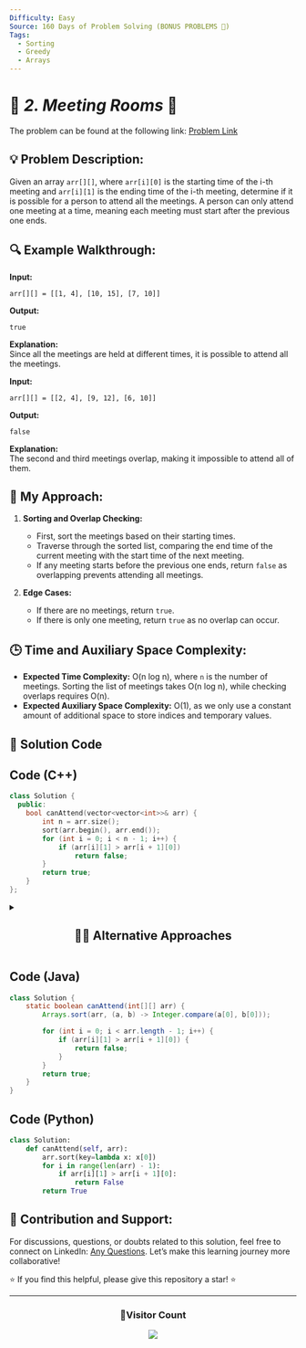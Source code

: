 ```yaml
---
Difficulty: Easy
Source: 160 Days of Problem Solving (BONUS PROBLEMS 🎁)
Tags:
  - Sorting
  - Greedy
  - Arrays
---
```


# 🚀 _2. Meeting Rooms_ 🧠

The problem can be found at the following link: [Problem Link](https://www.geeksforgeeks.org/batch/gfg-160-problems/track/sorting-bonus-problems/problem/attend-all-meetings)

## 💡 **Problem Description:**

Given an array `arr[][]`, where `arr[i][0]` is the starting time of the i-th meeting and `arr[i][1]` is the ending time of the i-th meeting, determine if it is possible for a person to attend all the meetings. A person can only attend one meeting at a time, meaning each meeting must start after the previous one ends.

## 🔍 **Example Walkthrough:**

**Input:**

```
arr[][] = [[1, 4], [10, 15], [7, 10]]
```

**Output:**

```
true
```

**Explanation:**  
Since all the meetings are held at different times, it is possible to attend all the meetings.

**Input:**

```
arr[][] = [[2, 4], [9, 12], [6, 10]]
```

**Output:**

```
false
```

**Explanation:**  
The second and third meetings overlap, making it impossible to attend all of them.

## 🎯 **My Approach:**

1. **Sorting and Overlap Checking:**

   - First, sort the meetings based on their starting times.
   - Traverse through the sorted list, comparing the end time of the current meeting with the start time of the next meeting.
   - If any meeting starts before the previous one ends, return `false` as overlapping prevents attending all meetings.

2. **Edge Cases:**
   - If there are no meetings, return `true`.
   - If there is only one meeting, return `true` as no overlap can occur.

## 🕒 **Time and Auxiliary Space Complexity:**

- **Expected Time Complexity:** O(n log n), where `n` is the number of meetings. Sorting the list of meetings takes O(n log n), while checking overlaps requires O(n).
- **Expected Auxiliary Space Complexity:** O(1), as we only use a constant amount of additional space to store indices and temporary values.

## 📝 **Solution Code**

## Code (C++)

```cpp
class Solution {
  public:
    bool canAttend(vector<vector<int>>& arr) {
        int n = arr.size();
        sort(arr.begin(), arr.end());
        for (int i = 0; i < n - 1; i++) {
            if (arr[i][1] > arr[i + 1][0])
                return false;
        }
        return true;
    }
};
```

<details>
  <summary><h2 align='center'>👨‍💻 Alternative Approaches</h2></summary>

### Alternative Approach (Using Lambda Comparator)

```cpp
class Solution {
public:
    bool canAttend(std::vector<std::vector<int>>& intervals) {
        std::sort(intervals.begin(), intervals.end(), [](const auto& a, const auto& b) {
            return a[0] < b[0];
        });
        for (int i = 1; i < intervals.size(); ++i) {
            if (intervals[i - 1][1] > intervals[i][0]) {
                return false;
            }
        }
        return true;
    }
};
```

</details>

## Code (Java)

```java
class Solution {
    static boolean canAttend(int[][] arr) {
        Arrays.sort(arr, (a, b) -> Integer.compare(a[0], b[0]));

        for (int i = 0; i < arr.length - 1; i++) {
            if (arr[i][1] > arr[i + 1][0]) {
                return false;
            }
        }
        return true;
    }
}
```

## Code (Python)

```python
class Solution:
    def canAttend(self, arr):
        arr.sort(key=lambda x: x[0])
        for i in range(len(arr) - 1):
            if arr[i][1] > arr[i + 1][0]:
                return False
        return True
```

## 🎯 Contribution and Support:

For discussions, questions, or doubts related to this solution, feel free to connect on LinkedIn: [Any Questions](https://www.linkedin.com/in/patel-hetkumar-sandipbhai-8b110525a/). Let’s make this learning journey more collaborative!

⭐ If you find this helpful, please give this repository a star! ⭐

---

<div align="center">
  <h3><b>📍Visitor Count</b></h3>
</div>

<p align="center">
  <img src="https://visitor-badge.laobi.icu/badge?page_id=Hunterdii.GeeksforGeeks-POTD" />
</p>
